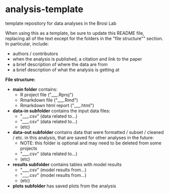 # analysis-template

template repository for data analyses in the Brosi Lab

When using this as a template, be sure to update this README file, replacing all of the text except for the folders in the "file structure"" section. In particular, include:

* authors / contributors
* when the analysis is published, a citation and link to the paper
* a brief description of where the data are from
* a brief description of what the analysis is getting at 

**File structure:**

* **main folder** contains:
    + R project file ("___.Rproj")
    + Rmarkdown file ("___.Rmd")
    + Rmarkdown html report ("___.html")
* **data-in subfolder** contains the input data files:
    + "___.csv" (data related to...)
    + "___.csv" (data related to...)
    + (etc)
* **data-out subfolder** contains data that were formatted / subset / cleaned / etc. in this analysis, that are saved for other analyses in the future:
    + NOTE: this folder is optional and may need to be deleted from some projects
    + "___.csv" (data related to...)
    + (etc)
* **results subfolder** contains tables with model results
    + "___.csv" (model results from...)
    + "___.csv" (model results from...)
    + (etc)
* **plots subfolder** has saved plots from the analysis

